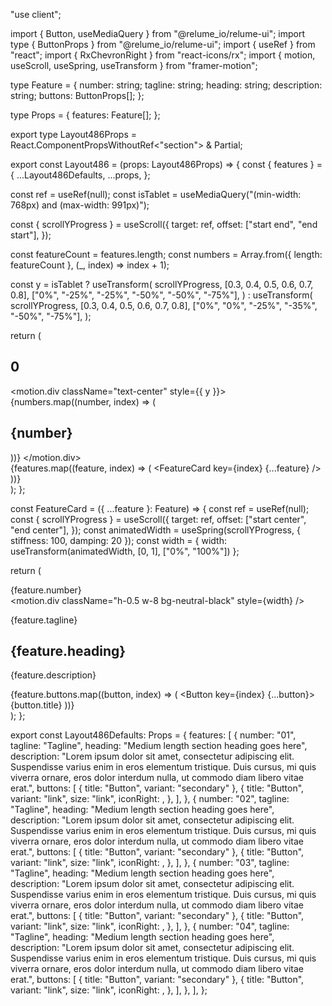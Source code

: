 "use client";

import { Button, useMediaQuery } from "@relume_io/relume-ui";
import type { ButtonProps } from "@relume_io/relume-ui";
import { useRef } from "react";
import { RxChevronRight } from "react-icons/rx";
import { motion, useScroll, useSpring, useTransform } from "framer-motion";

type Feature = {
  number: string;
  tagline: string;
  heading: string;
  description: string;
  buttons: ButtonProps[];
};

type Props = {
  features: Feature[];
};

export type Layout486Props = React.ComponentPropsWithoutRef<"section"> & Partial<Props>;

export const Layout486 = (props: Layout486Props) => {
  const { features } = {
    ...Layout486Defaults,
    ...props,
  };

  const ref = useRef<HTMLDivElement>(null);
  const isTablet = useMediaQuery("(min-width: 768px) and (max-width: 991px)");

  const { scrollYProgress } = useScroll({
    target: ref,
    offset: ["start end", "end start"],
  });

  const featureCount = features.length;
  const numbers = Array.from({ length: featureCount }, (_, index) => index + 1);

  const y = isTablet
    ? useTransform(
        scrollYProgress,
        [0.3, 0.4, 0.5, 0.6, 0.7, 0.8],
        ["0%", "-25%", "-25%", "-50%", "-50%", "-75%"],
      )
    : useTransform(
        scrollYProgress,
        [0.3, 0.4, 0.5, 0.6, 0.7, 0.8],
        ["0%", "0%", "-25%", "-35%", "-50%", "-75%"],
      );

  return (
    <section id="relume" ref={ref} className="px-[5%] py-16 md:py-24 lg:py-28">
      <div className="container">
        <div className="relative grid auto-cols-fr grid-cols-1 items-start gap-x-8 gap-y-12 md:grid-cols-[0.75fr_1fr] md:gap-y-16 lg:grid-cols-[max-content_1fr] lg:gap-x-20">
          <div className="static top-[20%] hidden h-56 overflow-hidden md:sticky md:flex md:items-start">
            <h1 className="text-[6rem] font-bold leading-[1] md:text-[14rem]">0</h1>
            <motion.div className="text-center" style={{ y }}>
              {numbers.map((number, index) => (
                <h1 key={index} className="text-[6rem] font-bold leading-[1] md:text-[14rem]">
                  {number}
                </h1>
              ))}
            </motion.div>
          </div>
          <div className="grid auto-cols-fr grid-cols-1 gap-x-12 gap-y-12 md:gap-x-28 md:gap-y-28">
            {features.map((feature, index) => (
              <FeatureCard key={index} {...feature} />
            ))}
          </div>
        </div>
      </div>
    </section>
  );
};

const FeatureCard = ({ ...feature }: Feature) => {
  const ref = useRef<HTMLDivElement>(null);
  const { scrollYProgress } = useScroll({
    target: ref,
    offset: ["start center", "end center"],
  });
  const animatedWidth = useSpring(scrollYProgress, { stiffness: 100, damping: 20 });
  const width = { width: useTransform(animatedWidth, [0, 1], ["0%", "100%"]) };

  return (
    <div className="flex flex-col items-start justify-center py-8 md:py-0">
      <div className="mt-10 flex text-[6rem] font-bold leading-[1] md:mt-0 md:hidden md:text-[14rem]">
        {feature.number}
      </div>
      <div ref={ref} className="mb-8 mt-8 h-0.5 w-full bg-neutral-lighter md:mt-0">
        <motion.div className="h-0.5 w-8 bg-neutral-black" style={width} />
      </div>
      <p className="mb-3 font-semibold md:mb-4">{feature.tagline}</p>
      <h2 className="rb-5 mb-5 text-5xl font-bold md:mb-6 md:text-7xl lg:text-8xl">
        {feature.heading}
      </h2>
      <p className="md:text-md">{feature.description}</p>
      <div className="mt-6 flex flex-wrap items-center gap-4 md:mt-8">
        {feature.buttons.map((button, index) => (
          <Button key={index} {...button}>
            {button.title}
          </Button>
        ))}
      </div>
    </div>
  );
};

export const Layout486Defaults: Props = {
  features: [
    {
      number: "01",
      tagline: "Tagline",
      heading: "Medium length section heading goes here",
      description:
        "Lorem ipsum dolor sit amet, consectetur adipiscing elit. Suspendisse varius enim in eros elementum tristique. Duis cursus, mi quis viverra ornare, eros dolor interdum nulla, ut commodo diam libero vitae erat.",
      buttons: [
        { title: "Button", variant: "secondary" },
        {
          title: "Button",
          variant: "link",
          size: "link",
          iconRight: <RxChevronRight />,
        },
      ],
    },
    {
      number: "02",
      tagline: "Tagline",
      heading: "Medium length section heading goes here",
      description:
        "Lorem ipsum dolor sit amet, consectetur adipiscing elit. Suspendisse varius enim in eros elementum tristique. Duis cursus, mi quis viverra ornare, eros dolor interdum nulla, ut commodo diam libero vitae erat.",
      buttons: [
        { title: "Button", variant: "secondary" },
        {
          title: "Button",
          variant: "link",
          size: "link",
          iconRight: <RxChevronRight />,
        },
      ],
    },
    {
      number: "03",
      tagline: "Tagline",
      heading: "Medium length section heading goes here",
      description:
        "Lorem ipsum dolor sit amet, consectetur adipiscing elit. Suspendisse varius enim in eros elementum tristique. Duis cursus, mi quis viverra ornare, eros dolor interdum nulla, ut commodo diam libero vitae erat.",
      buttons: [
        { title: "Button", variant: "secondary" },
        {
          title: "Button",
          variant: "link",
          size: "link",
          iconRight: <RxChevronRight />,
        },
      ],
    },
    {
      number: "04",
      tagline: "Tagline",
      heading: "Medium length section heading goes here",
      description:
        "Lorem ipsum dolor sit amet, consectetur adipiscing elit. Suspendisse varius enim in eros elementum tristique. Duis cursus, mi quis viverra ornare, eros dolor interdum nulla, ut commodo diam libero vitae erat.",
      buttons: [
        { title: "Button", variant: "secondary" },
        {
          title: "Button",
          variant: "link",
          size: "link",
          iconRight: <RxChevronRight />,
        },
      ],
    },
  ],
};
